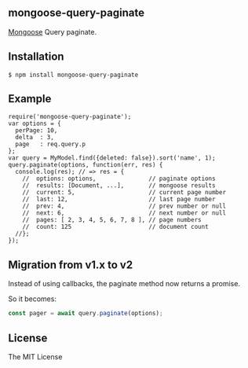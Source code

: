 ## mongoose-query-paginate

[Mongoose](https://github.com/LearnBoost/mongoose) Query paginate.

## Installation

    $ npm install mongoose-query-paginate

## Example

    require('mongoose-query-paginate');
    var options = {
      perPage: 10,
      delta  : 3,
      page   : req.query.p
    };
    var query = MyModel.find({deleted: false}).sort('name', 1);
    query.paginate(options, function(err, res) {
      console.log(res); // => res = {
        //  options: options,               // paginate options
        //  results: [Document, ...],       // mongoose results
        //  current: 5,                     // current page number
        //  last: 12,                       // last page number
        //  prev: 4,                        // prev number or null
        //  next: 6,                        // next number or null
        //  pages: [ 2, 3, 4, 5, 6, 7, 8 ], // page numbers
        //  count: 125                      // document count
      //};
    });

## Migration from v1.x to v2

Instead of using callbacks, the paginate method now returns a promise.

So it becomes:

```js
const pager = await query.paginate(options);
```

## License

The MIT License
